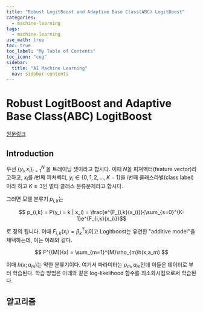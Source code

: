 ```yaml
---
title: "Robust LogitBoost and Adaptive Base Class(ABC) LogitBoost" 
categories:
  - machine-learning
tags:
  - machine-learning
use_math: true
toc: true
toc_label: "My Table of Contents"
toc_icon: "cog"
sidebar:
  title: "AI Machine Learning"
  nav: sidebar-contents
---
```


# Robust LogitBoost and Adaptive Base Class(ABC) LogitBoost

[원문링크](https://arxiv.org/ftp/arxiv/papers/1203/1203.3491.pdf)

## Introduction

우선 $\{ y_i, x_i \}_{i=1}^{N}$ 을 트레이닝 셋이라고 합시다. 이때 $N$을 피쳐벡터(feature vector)라고하고, 
$x_i$를 $i$번째 피쳐벡터, $y_i \in \{ 0,1,2,\dots, K-1\}$을 $i$번째 클래스라벨(class label)이라 하고 $K \geq 3$인 멀티 클래스 분류문제라고 합시다.

그러면 모델 분류기 $p_{i,k}$는 

$$ p_{i,k} = P(y_i = k | x_i) = \frac{e^{F_{i,k}(x_i)}}{\sum_{s=0}^{K-1}e^{F_{i,k}(x_i)}}$$

로 정의 됩니다. 이때 $F_{i,k}(x_i) = \beta_{k}^{T}x_{i}$이고 Logitboost는 유연한 "additive model"을 채택하는데, 이는 아래와 같다.

$$ F^{(M)}(x) = \sum_{m=1}^{M}\rho_{m}h(x;a_m) $$

이때 $h(x;a_m)$는 약한 분류기이다. 여기서 파라미터는 $\rho_m, a_m$인데 이들은 데이터로 부터 학습된다. 
학습 방법은 아래와 같은 log-likelihood 함수를 최소화시킴으로써 학습된다. 

## 알고리즘



